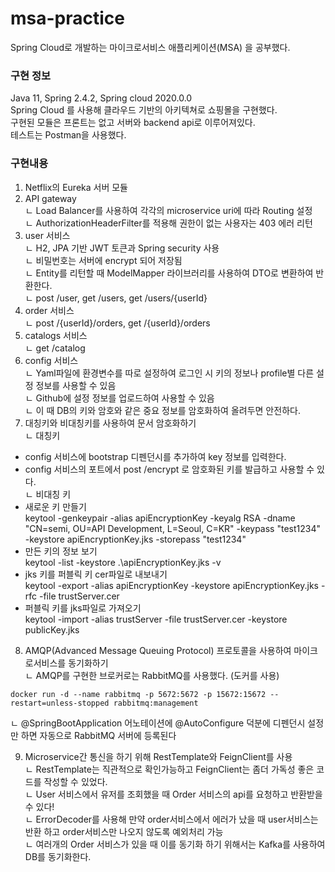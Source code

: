 # msa-practice
Spring Cloud로 개발하는 마이크로서비스 애플리케이션(MSA) 을 공부했다.

### 구현 정보
Java 11, Spring  2.4.2, Spring cloud 2020.0.0 <br>
Spring Cloud 를 사용해 클라우드 기반의 아키텍쳐로 쇼핑몰을 구현했다. <br>
구현된 모듈은 프론트는 없고 서버와 backend api로 이루어져있다.<br>
테스트는 Postman을 사용했다.

### 구현내용
1. Netflix의 Eureka 서버 모듈<br>
2. API gateway<br>
ㄴ Load Balancer를 사용하여 각각의 microservice uri에 따라 Routing 설정<br>
ㄴ AuthorizationHeaderFilter를 적용해 권한이 없는 사용자는 403 에러 리턴<br>
3. user 서비스 <br>
ㄴ H2, JPA 기반 JWT 토큰과 Spring security 사용<br>
ㄴ 비밀번호는 서버에 encrypt 되어 저장됨<br>
ㄴ Entity를 리턴할 때 ModelMapper 라이브러리를 사용하여 DTO로 변환하여 반환한다.<br>
ㄴ post /user, get /users, get /users/{userId}<br>
4. order 서비스<br>
ㄴ post /{userId}/orders, get /{userId}/orders <br>
5. catalogs 서비스<br>
ㄴ get /catalog<br>
6. config 서비스<br>
ㄴ Yaml파일에 환경변수를 따로 설정하여 로그인 시 키의 정보나 profile별 다른 설정 정보를 사용할 수 있음<br>
ㄴ Github에 설정 정보를 업로드하여 사용할 수 있음<br>
ㄴ 이 때 DB의 키와 암호와 같은 중요 정보를 암호화하여 올려두면 안전하다.<br>
7. 대칭키와 비대칭키를 사용하여 문서 암호화하기<br>
ㄴ 대칭키
- config 서비스에 bootstrap 디펜던시를 추가하여 key 정보를 입력한다.<br>
- config 서비스의 포트에서 post /encrypt 로 암호화된 키를 발급하고 사용할 수 있다.<br>
ㄴ 비대칭 키
- 새로운 키 만들기<br>
keytool -genkeypair -alias apiEncryptionKey -keyalg RSA -dname "CN=semi, OU=API Development, L=Seoul, C=KR" -keypass "test1234" -keystore apiEncryptionKey.jks -storepass "test1234" <br>
- 만든 키의 정보 보기<br>
keytool -list -keystore .\apiEncryptionKey.jks -v <br>
- jks 키를 퍼블릭 키 cer파일로 내보내기<br>
keytool -export -alias apiEncryptionKey -keystore apiEncryptionKey.jks -rfc -file trustServer.cer<br>
- 퍼블릭 키를 jks파일로 가져오기<br>
keytool -import -alias trustServer -file trustServer.cer -keystore publicKey.jks<br>
8. AMQP(Advanced Message Queuing Protocol) 프로토콜을 사용하여 마이크로서비스를 동기화하기<br>
ㄴ AMQP를 구현한 브로커로는 RabbitMQ를 사용했다. (도커를 사용)<br>
```
docker run -d --name rabbitmq -p 5672:5672 -p 15672:15672 --restart=unless-stopped rabbitmq:management
```
ㄴ @SpringBootApplication 어노테이션에 @AutoConfigure 덕분에 디펜던시 설정만 하면 자동으로 RabbitMQ 서버에 등록된다 <br>

9. Microservice간 통신을 하기 위해 RestTemplate와 FeignClient를 사용<br>
ㄴ RestTemplate는 직관적으로 확인가능하고 FeignClient는 좀더 가독성 좋은 코드를 작성할 수 있었다.<br>
ㄴ User 서비스에서 유저를 조회했을 때 Order 서비스의 api를 요청하고 반환받을 수 있다!<br>
ㄴ ErrorDecoder를 사용해 만약 order서비스에서 에러가 났을 때 user서비스는 반환 하고 order서비스만 나오지 않도록 예외처리 가능<br>
ㄴ 여러개의 Order 서비스가 있을 때 이를 동기화 하기 위해서는 Kafka를 사용하여 DB를 동기화한다.<br>
